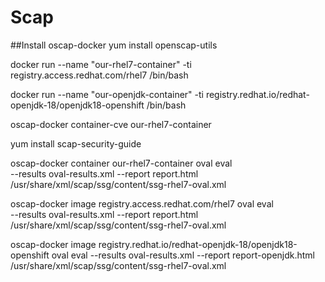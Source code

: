# Scap

##Install oscap-docker
yum install openscap-utils


docker run --name "our-rhel7-container" -ti registry.access.redhat.com/rhel7 /bin/bash

docker run --name "our-openjdk-container" -ti registry.redhat.io/redhat-openjdk-18/openjdk18-openshift /bin/bash

oscap-docker container-cve our-rhel7-container

yum install scap-security-guide

oscap-docker container our-rhel7-container oval eval \
               --results oval-results.xml --report report.html \
               /usr/share/xml/scap/ssg/content/ssg-rhel7-oval.xml
			   
			   
oscap-docker image registry.access.redhat.com/rhel7 oval eval \
               --results oval-results.xml --report report.html \
               /usr/share/xml/scap/ssg/content/ssg-rhel7-oval.xml 
			   
oscap-docker image registry.redhat.io/redhat-openjdk-18/openjdk18-openshift oval eval --results oval-results.xml --report report-openjdk.html /usr/share/xml/scap/ssg/content/ssg-rhel7-oval.xml 

